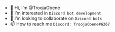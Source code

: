 - 👋 Hi, I’m @TroojaObene
- 👀 I’m interested in ```Discord bot development```
- 💞️ I’m looking to collaborate on ```Discord bots```
- 📫 How to reach me ```Discord: TroojaObene#6267```

<!---
TroojaObene/TroojaObene is a ✨ special ✨ repository because its `README.md` (this file) appears on your GitHub profile.
You can click the Preview link to take a look at your changes.
--->
